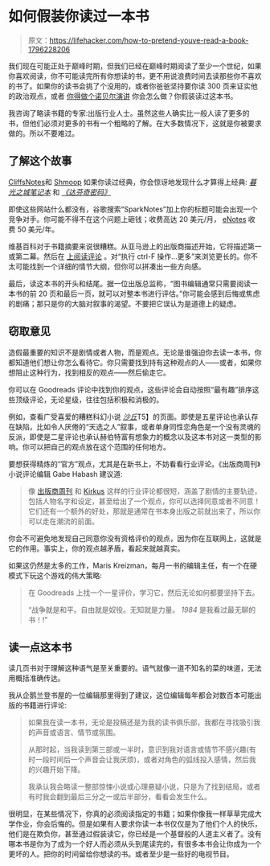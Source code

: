 # 如何假装你读过一本书

> 原文：<https://lifehacker.com/how-to-pretend-youve-read-a-book-1796228206>

我们现在可能正处于巅峰时期，但我们已经在巅峰时期阅读了至少一个世纪，如果你喜欢阅读，你不可能读完所有你想读的书，更不用说浪费时间去读那些你不喜欢的书了。如果你的读书会挑了个没用的，或者你爸爸坚持要你读 300 页来证实他的政治观点，或者 [你得做个诺贝尔演讲](http://www.slate.com/articles/arts/culturebox/2017/06/did_bob_dylan_take_from_sparknotes_for_his_nobel_lecture.html) 你会怎么做？你假装读过这本书。



我咨询了略读书籍的专家:出版行业人士。虽然这些人确实比一般人读了更多的书，但他们必须对更多的书有一个粗略的了解。在大多数情况下，这就是你被要求做的。所以不要难过。

## 了解这个故事

[CliffsNotes](https://www.cliffsnotes.com/literature/n/the-notebook/)和 [Shmoop](http://www.shmoop.com/literature/) 如果你读过经典，你会惊讶地发现什么才算得上经典: [*暮光之城*](http://www.shmoop.com/twilight/summary.html)[*笔记本*](https://www.cliffsnotes.com/literature/n/the-notebook/) 和 [*《达芬奇密码》*](http://www.sparknotes.com/lit/davincicode/)

即使这些网站什么都没有，谷歌搜索“SparkNotes”加上你的标题可能会出现一个竞争对手。你可能不得不在这个问题上砸钱；收费高达 20 美元/月， [eNotes](https://www.enotes.com) 收费 50 美元/年。

维基百科对于书籍摘要来说很糟糕。从亚马逊上的出版商描述开始，它将描述第一或第二幕。然后在 [上阅读评论](http://www.goodreads.com/) 。对“执行 ctrl-F 操作...更多”来浏览更长的。你不太可能找到一个详细的情节大纲，但你可以拼凑出一些方向感。

最后，读这本书的开头和结尾。据一位出版总监称，“图书编辑通常只需要阅读一本书的前 20 页和最后一页，就可以对整本书进行评估。”你可能会感到后悔或焦虑的剧痛；那只是你的大脑对叙事的渴望。不要把它误认为是道德上的疑虑。

## 窃取意见

造假最重要的知识不是剧情或者人物，而是观点。无论是谁强迫你去读一本书，你都知道他们想让你怎么看待它。你只需要找到持有这种观点的人——或者，如果你想阻止这种行为，找到相反的观点——然后偷走它。

你可以在 Goodreads 评论中找到你的观点，这些评论会自动按照“最有趣”排序这些顶级评论，无论星级，往往包括积极和消极的。

例如，查看广受喜爱的糟糕科幻小说 [*沙丘*](https://www.goodreads.com/book/show/234225.Dune)T5】的页面。即使是五星评论也承认存在缺陷，比如令人厌倦的“天选之人”叙事，或者单身同性恋角色是一个没有灵魂的反派，即使是二星评论也承认赫伯特富有想象力的概念以及这本书对这一类型的影响。你可以把自己的观点放在这个范围的任何地方。

要想获得精炼的“官方”观点，尤其是在新书上，不妨看看行业评论。《出版商周刊》小说评论编辑 Gabe Habash 建议道:

> 像 [出版商周刊](https://www.publishersweekly.com/pw/reviews/index.html) 和 [Kirkus](https://www.kirkusreviews.com/) 这样的行业评论都很短，涵盖了剧情的主要轨迹，包括人物名字和设定，甚至给出了一个观点，你可以选择同意或者不同意！它们还有一个额外的好处，那就是通常在书本身出版之前就出来了，所以你可以走在潮流的前面。

你会不可避免地发现自己同意你没有资格评价的观点，因为你在互联网上，这就是它的作用。事实上，你的观点越矛盾，看起来就越真实。

如果这仍然是太多的工作，Maris Kreizman，每月一书的编辑主任，有一个在硬模式下玩这个游戏的伟大策略:

> 在 Goodreads 上找一个一星评价，学习它，然后无论如何都要坚持下去。
> 
> “战争就是和平。自由就是奴役。无知就是力量。 *1984* 是我看过最无聊的书！!"

## 读一点这本书

读几页书对于理解这种语气是至关重要的。语气就像一道不知名的菜的味道，无法用概括准确传达。

我从企鹅兰登书屋的一位编辑那里得到了建议，这位编辑每年都会对数百本可能出版的书籍进行评论:

> 如果我在读一本书，无论是投稿还是为我的读书俱乐部，我都在寻找吸引我的声音或语言、情节或氛围。
> 
> 从那时起，当我读到第三部或一半时，意识到我对语言或情节不感兴趣(有时一段时间后一个声音会让我厌烦)，或者对角色的弧线投入感情，然后我的兴趣开始下降。
> 
> 我承认我会略读一整部惊悚小说或心理悬疑小说，只是为了找到结局，或者有时我会翻到最后三分之一或后半部分，看看会发生什么。

很明显，在某些情况下，你真的必须阅读指定的书籍；如果你像我一样草草完成大学作业，你会后悔的。但是如果有人要求你读一本书仅仅是为了他们个人的快乐，他们是在欺负你，甚至通过假装读它，你已经是一个基督般的人道主义者了。没有哪本书是你为了成为一个好人而必须从头到尾读完的，有很多本书会让你成为一个更坏的人。把你的时间留给你想读的书。或者至少是一些好的电视节目。